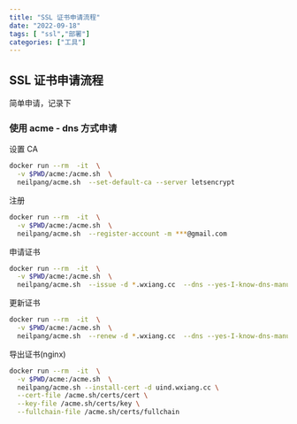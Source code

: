 ```yaml
---
title: "SSL 证书申请流程"
date: "2022-09-18"
tags: [ "ssl","部署"]
categories: ["工具"]
---
```


## SSL 证书申请流程

简单申请，记录下

### 使用 acme - dns 方式申请

设置 CA

```bash
docker run --rm  -it  \
  -v $PWD/acme:/acme.sh  \
  neilpang/acme.sh  --set-default-ca --server letsencrypt
```

注册

```bash
docker run --rm  -it  \
  -v $PWD/acme:/acme.sh  \
  neilpang/acme.sh  --register-account -m ***@gmail.com
```

申请证书

```bash
docker run --rm  -it  \
  -v $PWD/acme:/acme.sh  \
  neilpang/acme.sh  --issue -d *.wxiang.cc  --dns --yes-I-know-dns-manual-mode-enough-go-ahead-please
```

更新证书

```bash
docker run --rm  -it  \
  -v $PWD/acme:/acme.sh  \
  neilpang/acme.sh  --renew -d *.wxiang.cc  --dns --yes-I-know-dns-manual-mode-enough-go-ahead-please
```

导出证书(nginx)

```bash
docker run --rm  -it  \
  -v $PWD/acme:/acme.sh  \
  neilpang/acme.sh --install-cert -d uind.wxiang.cc \
  --cert-file /acme.sh/certs/cert \
  --key-file /acme.sh/certs/key \
  --fullchain-file /acme.sh/certs/fullchain

```
